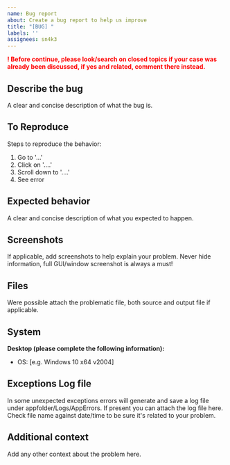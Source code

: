 ```yaml
---
name: Bug report
about: Create a bug report to help us improve
title: "[BUG] "
labels: ''
assignees: sn4k3
---
```


<span style="color:red">**! Before continue, please look/search on closed topics if your case was already been discussed, if yes and related, comment there instead.**</span>

## Describe the bug
A clear and concise description of what the bug is.

## To Reproduce
Steps to reproduce the behavior:
1. Go to '...'
2. Click on '....'
3. Scroll down to '....'
4. See error

## Expected behavior
A clear and concise description of what you expected to happen.

## Screenshots
If applicable, add screenshots to help explain your problem. Never hide information, full GUI/window screenshot is always a must!

## Files
Were possible attach the problematic file, both source and output file if applicable.

## System
**Desktop (please complete the following information):**
 - OS: [e.g. Windows 10 x64 v2004]
  
## Exceptions Log file
In some unexpected exceptions errors will generate and save a log file under appfolder/Logs/AppErrors.
If present you can attach the log file here. Check file name against date/time to be sure it's related to your problem.

## Additional context
Add any other context about the problem here.
